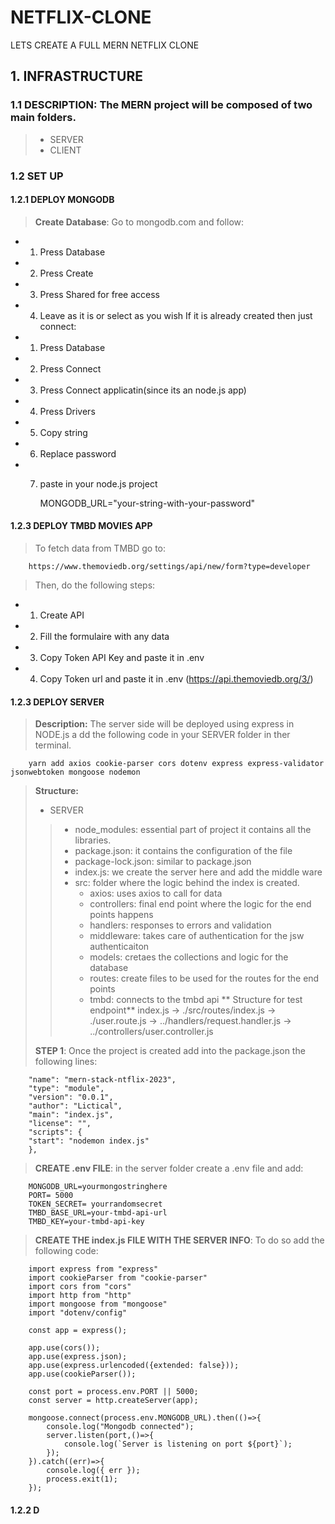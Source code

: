 # NETFLIX-CLONE
LETS CREATE A FULL MERN NETFLIX CLONE
## 1. INFRASTRUCTURE
### 1.1 DESCRIPTION: The MERN project will be composed of two main folders.
> * SERVER
> * CLIENT
### 1.2 SET UP
#### 1.2.1 DEPLOY MONGODB
> **Create Database**: Go to mongodb.com and follow:
* 1. Press Database 
* 2. Press Create
* 3. Press Shared for free access
* 4. Leave as it is or select as you wish
If it is already created then just connect:
* 1. Press Database
* 2. Press Connect
* 3. Press Connect applicatin(since its an node.js app)
* 4. Press Drivers
* 5. Copy string
* 6. Replace password 
* 7. paste in your node.js project
        
        MONGODB_URL="your-string-with-your-password"
#### 1.2.3 DEPLOY TMBD MOVIES APP
> To fetch data from TMBD go to:

        https://www.themoviedb.org/settings/api/new/form?type=developer
 
> Then, do the following steps:
* 1. Create API
* 2. Fill the formulaire with any data
* 3. Copy Token API Key and paste it in .env
* 4. Copy Token url and paste it in .env  (https://api.themoviedb.org/3/)
#### 1.2.3 DEPLOY SERVER
> **Description:** The server side will be deployed using express in NODE.js a
dd the following code in your SERVER folder in ther terminal.
        
        yarn add axios cookie-parser cors dotenv express express-validator jsonwebtoken mongoose nodemon
> **Structure:**
> * SERVER
>> * node_modules: essential part of project it contains all the libraries.
>> * package.json: it contains the configuration of the file
>> * package-lock.json: similar to package.json
>> * index.js: we create the server here and add the middle ware
>> * src: folder where the logic behind the index is created.
>>   * axios: uses axios to call for data
>>   * controllers: final end point where the logic for the end points happens
>>   * handlers: responses to errors and validation
>>   * middleware: takes care of authentication for the jsw authenticaiton
>>   * models: cretaes the collections and logic for the database
>>   * routes: create files to be used for the routes for the end points
>>   * tmbd: connects to the tmbd api
>>** Structure for test endpoint**
>> index.js -> ./src/routes/index.js -> ./user.route.js -> ../handlers/request.handler.js -> ../controllers/user.controller.js
> 
> **STEP 1**: Once the project is created add into the package.json the following lines: 

        "name": "mern-stack-ntflix-2023", 
        "type": "module",
        "version": "0.0.1",
        "author": "Lictical",
        "main": "index.js",
        "license": "",
        "scripts": {
        "start": "nodemon index.js"
        },
> **CREATE .env FILE**: in the server folder create a .env file and add:
        
        MONGODB_URL=yourmongostringhere
        PORT= 5000
        TOKEN_SECRET= yourrandomsecret
        TMBD_BASE_URL=your-tmbd-api-url
        TMBD_KEY=your-tmbd-api-key
> **CREATE THE index.js FILE WITH THE SERVER INFO**: To do so add the following code:

        import express from "express"
        import cookieParser from "cookie-parser"
        import cors from "cors"
        import http from "http"
        import mongoose from "mongoose"
        import "dotenv/config"

        const app = express();

        app.use(cors());
        app.use(express.json);
        app.use(express.urlencoded({extended: false}));
        app.use(cookieParser());

        const port = process.env.PORT || 5000;
        const server = http.createServer(app);

        mongoose.connect(process.env.MONGODB_URL).then(()=>{
            console.log("Mongodb connected");
            server.listen(port,()=>{
                console.log(`Server is listening on port ${port}`);
            });
        }).catch((err)=>{
            console.log({ err });
            process.exit(1);
        });

#### 1.2.2 D


